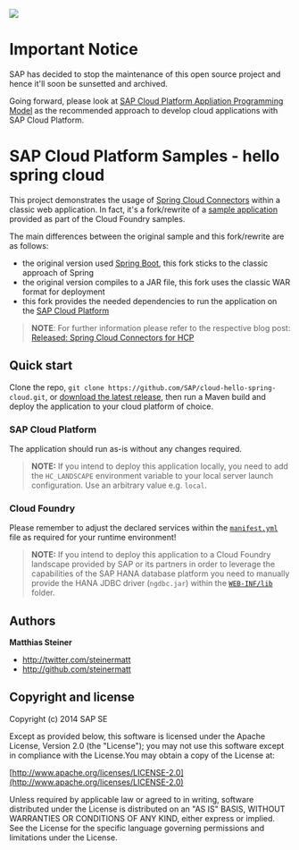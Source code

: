 
![](https://img.shields.io/badge/STATUS-NOT%20CURRENTLY%20MAINTAINED-red.svg?longCache=true&style=flat)

# Important Notice
SAP has decided to stop the maintenance of this open source project and hence it'll soon be sunsetted and archived. 

Going forward, please look at [SAP Cloud Platform Appliation Programming Model](https://cap.cloud.sap) as the recommended approach to develop cloud applications with SAP Cloud Platform. 


SAP Cloud Platform Samples - hello spring cloud
========

This project demonstrates the usage of [Spring Cloud Connectors](http://cloud.spring.io/spring-cloud-connectors/) within a classic web application. In fact, it's a fork/rewrite of a [sample application](https://github.com/cloudfoundry-samples/hello-spring-cloud) provided as part of the Cloud Foundry samples.

The main differences between the original sample and this fork/rewrite are as follows:

+ the original version used [Spring Boot](http://projects.spring.io/spring-boot/), this fork sticks to the classic approach of Spring
+ the original version compiles to a JAR file, this fork uses the classic WAR format for deployment
+ this fork provides the needed dependencies to run the application on the [SAP Cloud Platform](http://cloudplatform.sap.com)  

> **NOTE**: For further information please refer to the respective blog post: [Released: Spring Cloud Connectors for HCP](http://scn.sap.com/community/developer-center/cloud-platform/blog/2014/12/12/released-spring-cloud-connectors-for-hcp) 

Quick start
-----------

Clone the repo, `git clone https://github.com/SAP/cloud-hello-spring-cloud.git`, or [download the latest release](https://github.com/SAP/cloud-hello-spring-cloud/archive/master.zip), then run a Maven build and deploy the application to your cloud platform of choice. 

### SAP Cloud Platform

The application should run as-is without any changes required. 

> **NOTE:** If you intend to deploy this application locally, you need to
add the `HC_LANDSCAPE` environment variable to your local server launch configuration. Use an arbitrary value e.g. `local`.

### Cloud Foundry

Please remember to adjust the declared services within the [`manifest.yml`](/manifest.yml) file as required for your runtime environment! 

> **NOTE:** If you intend to deploy this application to a Cloud Foundry landscape provided by SAP or its partners in order to leverage the capabilities of the SAP HANA database platform you need to manually provide the HANA JDBC driver (`ngdbc.jar`) within the [`WEB-INF/lib`](/src/main/webapp/WEB-INF/lib) folder. 



Authors
-------

**Matthias Steiner**

+ http://twitter.com/steinermatt
+ http://github.com/steinermatt


Copyright and license
---------------------

Copyright (c) 2014 SAP SE

Except as provided below, this software is licensed under the Apache License, Version 2.0 (the "License"); you may not use this software except in compliance with the License.You may obtain a copy of the License at:

[http://www.apache.org/licenses/LICENSE-2.0](http://www.apache.org/licenses/LICENSE-2.0)

Unless required by applicable law or agreed to in writing, software distributed under the License is distributed on an "AS IS" BASIS, WITHOUT WARRANTIES OR CONDITIONS OF ANY KIND, either express or implied. See the License for the specific language governing permissions and limitations under the License.
